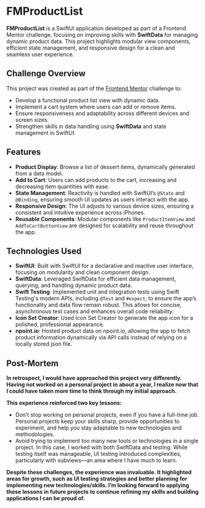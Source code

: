 # FMProductList

**FMProductList** is a SwiftUI application developed as part of a Frontend Mentor challenge, focusing on improving skills with **SwiftData** for managing dynamic product data. This project highlights modular view components, efficient state management, and responsive design for a clean and seamless user experience.

## Challenge Overview

This project was created as part of the [Frontend Mentor](https://www.frontendmentor.io) challenge to:
- Develop a functional product list view with dynamic data.
- Implement a cart system where users can add or remove items.
- Ensure responsiveness and adaptability across different devices and screen sizes.
- Strengthen skills in data handling using **SwiftData** and state management in SwiftUI.

## Features

- **Product Display**: Browse a list of dessert items, dynamically generated from a data model.
- **Add to Cart**: Users can add products to the cart, increasing and decreasing item quantities with ease.
- **State Management**: Reactivity is handled with SwiftUI’s `@State` and `@Binding`, ensuring smooth UI updates as users interact with the app.
- **Responsive Design**: The UI adjusts to various device sizes, ensuring a consistent and intuitive experience across iPhones.
- **Reusable Components**: Modular components like `ProductItemView` and `AddToCartButtonView` are designed for scalability and reuse throughout the app.

## Technologies Used

- **SwiftUI**: Built with SwiftUI for a declarative and reactive user interface, focusing on modularity and clean component design.
- **SwiftData**: Leveraged SwiftData for efficient data management, querying, and handling dynamic product data.
- **Swift Testing**: Implemented unit and integration tests using Swift Testing's modern APIs, including `@Test` and `#expect`, to ensure the app’s functionality and data flow remain robust. This   allows for concise, asynchronous test cases and enhances overall code reliability.
- **Icon Set Creator**: Used Icon Set Creator to generate the app icon for a polished, professional appearance.
- **npoint.io**: Hosted product data on npoint.io, allowing the app to fetch product information dynamically via API calls instead of relying on a locally stored json file.

## Post-Mortem 
 **In retrospect, I would have approached this project very differently. Having not worked on a personal project in about a year,       I realize now that I could have taken more time to think through my initial approach.**
 
**This experience reinforced two key lessons:**

* Don’t stop working on personal projects, even if you have a full-time job.
Personal projects keep your skills sharp, provide opportunities to experiment, and help you stay adaptable to new technologies and methodologies.
* Avoid trying to implement too many new tools or technologies in a single project.
In this case, I worked with both SwiftData and testing. While testing itself was manageable, UI testing introduced complexities, particularly with subviews—an area where I have much to learn.


**Despite these challenges, the experience was invaluable. It highlighted areas for growth, such as UI testing strategies and          better planning for implementing new technologies/skills. I’m looking forward to applying these lessons in future projects to       continue refining my skills and building applications I can be proud of.**

